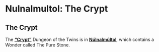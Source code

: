 # Nulnalmultol: The Crypt

## The Crypt

The [**“Crypt”**](http://thecrypt.game/) Dungeon of the Twins is in [**Núlnalmúltol**](https://opensea.io/assets/0x7afe30cb3e53dba6801aa0ea647a0ecea7cbe18d/6953), which contains a Wonder called The Pure Stone.
